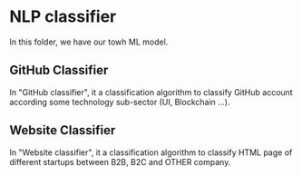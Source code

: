 # NLP classifier

In this folder, we have our towh ML model.

## GitHub Classifier

In "GitHub classifier", it a classification algorithm to classify GitHub account according some technology sub-sector (UI, Blockchain ...).

## Website Classifier

In "Website classifier", it a classification algorithm to classify HTML page of different startups between B2B, B2C and OTHER company.